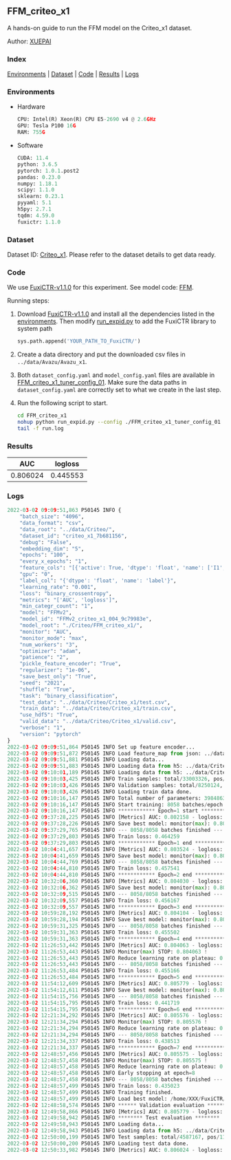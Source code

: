 ## FFM_criteo_x1

A hands-on guide to run the FFM model on the Criteo_x1 dataset.

Author: [XUEPAI](https://github.com/xue-pai)

### Index
[Environments](#Environments) | [Dataset](#Dataset) | [Code](#Code) | [Results](#Results) | [Logs](#Logs)

### Environments
+ Hardware

  ```python
  CPU: Intel(R) Xeon(R) CPU E5-2690 v4 @ 2.6GHz
  GPU: Tesla P100 16G
  RAM: 755G

  ```

+ Software

  ```python
  CUDA: 11.4
  python: 3.6.5
  pytorch: 1.0.1.post2
  pandas: 0.23.0
  numpy: 1.18.1
  scipy: 1.1.0
  sklearn: 0.23.1
  pyyaml: 5.1
  h5py: 2.7.1
  tqdm: 4.59.0
  fuxictr: 1.1.0
  ```

### Dataset
Dataset ID: [Criteo_x1](https://github.com/openbenchmark/BARS/blob/master/ctr_prediction/datasets/Criteo/README.md#Criteo_x1). Please refer to the dataset details to get data ready.

### Code

We use [FuxiCTR-v1.1.0](fuxictr_url) for this experiment. See model code: [FFM](https://github.com/xue-pai/FuxiCTR/blob/v1.1.0/fuxictr/pytorch/models/FFM.py).

Running steps:

1. Download [FuxiCTR-v1.1.0](fuxictr_url) and install all the dependencies listed in the [environments](#environments). Then modify [run_expid.py](./run_expid.py#L5) to add the FuxiCTR library to system path
    
    ```python
    sys.path.append('YOUR_PATH_TO_FuxiCTR/')
    ```

2. Create a data directory and put the downloaded csv files in `../data/Avazu/Avazu_x1`.

3. Both `dataset_config.yaml` and `model_config.yaml` files are available in [FFM_criteo_x1_tuner_config_01](./FFM_criteo_x1_tuner_config_01). Make sure the data paths in `dataset_config.yaml` are correctly set to what we create in the last step.

4. Run the following script to start.

    ```bash
    cd FFM_criteo_x1
    nohup python run_expid.py --config ./FFM_criteo_x1_tuner_config_01 --expid FFMv2_criteo_x1_004_9c79983e --gpu 0 > run.log &
    tail -f run.log
    ```

### Results

| AUC | logloss  |
|:--------------------:|:--------------------:|
| 0.806024 | 0.445553  |


### Logs
```python
2022-03-02 09:09:51,863 P50145 INFO {
    "batch_size": "4096",
    "data_format": "csv",
    "data_root": "../data/Criteo/",
    "dataset_id": "criteo_x1_7b681156",
    "debug": "False",
    "embedding_dim": "5",
    "epochs": "100",
    "every_x_epochs": "1",
    "feature_cols": "[{'active': True, 'dtype': 'float', 'name': ['I1', 'I2', 'I3', 'I4', 'I5', 'I6', 'I7', 'I8', 'I9', 'I10', 'I11', 'I12', 'I13'], 'type': 'numeric'}, {'active': True, 'dtype': 'float', 'name': ['C1', 'C2', 'C3', 'C4', 'C5', 'C6', 'C7', 'C8', 'C9', 'C10', 'C11', 'C12', 'C13', 'C14', 'C15', 'C16', 'C17', 'C18', 'C19', 'C20', 'C21', 'C22', 'C23', 'C24', 'C25', 'C26'], 'type': 'categorical'}]",
    "gpu": "0",
    "label_col": "{'dtype': 'float', 'name': 'label'}",
    "learning_rate": "0.001",
    "loss": "binary_crossentropy",
    "metrics": "['AUC', 'logloss']",
    "min_categr_count": "1",
    "model": "FFMv2",
    "model_id": "FFMv2_criteo_x1_004_9c79983e",
    "model_root": "./Criteo/FFM_criteo_x1/",
    "monitor": "AUC",
    "monitor_mode": "max",
    "num_workers": "3",
    "optimizer": "adam",
    "patience": "2",
    "pickle_feature_encoder": "True",
    "regularizer": "1e-06",
    "save_best_only": "True",
    "seed": "2021",
    "shuffle": "True",
    "task": "binary_classification",
    "test_data": "../data/Criteo/Criteo_x1/test.csv",
    "train_data": "../data/Criteo/Criteo_x1/train.csv",
    "use_hdf5": "True",
    "valid_data": "../data/Criteo/Criteo_x1/valid.csv",
    "verbose": "1",
    "version": "pytorch"
}
2022-03-02 09:09:51,864 P50145 INFO Set up feature encoder...
2022-03-02 09:09:51,872 P50145 INFO Load feature_map from json: ../data/Criteo/criteo_x1_7b681156/feature_map.json
2022-03-02 09:09:51,881 P50145 INFO Loading data...
2022-03-02 09:09:51,883 P50145 INFO Loading data from h5: ../data/Criteo/criteo_x1_7b681156/train.h5
2022-03-02 09:10:01,189 P50145 INFO Loading data from h5: ../data/Criteo/criteo_x1_7b681156/valid.h5
2022-03-02 09:10:03,425 P50145 INFO Train samples: total/33003326, pos/8456369, neg/24546957, ratio/25.62%, blocks/1
2022-03-02 09:10:03,426 P50145 INFO Validation samples: total/8250124, pos/2114300, neg/6135824, ratio/25.63%, blocks/1
2022-03-02 09:10:03,426 P50145 INFO Loading train data done.
2022-03-02 09:10:16,147 P50145 INFO Total number of parameters: 398486357.
2022-03-02 09:10:16,147 P50145 INFO Start training: 8058 batches/epoch
2022-03-02 09:10:16,147 P50145 INFO ************ Epoch=1 start ************
2022-03-02 09:37:28,225 P50145 INFO [Metrics] AUC: 0.802158 - logloss: 0.449176
2022-03-02 09:37:28,226 P50145 INFO Save best model: monitor(max): 0.802158
2022-03-02 09:37:29,765 P50145 INFO --- 8058/8058 batches finished ---
2022-03-02 09:37:29,803 P50145 INFO Train loss: 0.464259
2022-03-02 09:37:29,803 P50145 INFO ************ Epoch=1 end ************
2022-03-02 10:04:41,657 P50145 INFO [Metrics] AUC: 0.803524 - logloss: 0.447939
2022-03-02 10:04:41,659 P50145 INFO Save best model: monitor(max): 0.803524
2022-03-02 10:04:44,769 P50145 INFO --- 8058/8058 batches finished ---
2022-03-02 10:04:44,810 P50145 INFO Train loss: 0.457541
2022-03-02 10:04:44,810 P50145 INFO ************ Epoch=2 end ************
2022-03-02 10:32:06,360 P50145 INFO [Metrics] AUC: 0.804030 - logloss: 0.447534
2022-03-02 10:32:06,362 P50145 INFO Save best model: monitor(max): 0.804030
2022-03-02 10:32:09,515 P50145 INFO --- 8058/8058 batches finished ---
2022-03-02 10:32:09,557 P50145 INFO Train loss: 0.456167
2022-03-02 10:32:09,557 P50145 INFO ************ Epoch=3 end ************
2022-03-02 10:59:28,192 P50145 INFO [Metrics] AUC: 0.804104 - logloss: 0.447507
2022-03-02 10:59:28,194 P50145 INFO Save best model: monitor(max): 0.804104
2022-03-02 10:59:31,325 P50145 INFO --- 8058/8058 batches finished ---
2022-03-02 10:59:31,363 P50145 INFO Train loss: 0.455502
2022-03-02 10:59:31,363 P50145 INFO ************ Epoch=4 end ************
2022-03-02 11:26:53,442 P50145 INFO [Metrics] AUC: 0.804063 - logloss: 0.447481
2022-03-02 11:26:53,443 P50145 INFO Monitor(max) STOP: 0.804063 !
2022-03-02 11:26:53,443 P50145 INFO Reduce learning rate on plateau: 0.000100
2022-03-02 11:26:53,443 P50145 INFO --- 8058/8058 batches finished ---
2022-03-02 11:26:53,484 P50145 INFO Train loss: 0.455166
2022-03-02 11:26:53,484 P50145 INFO ************ Epoch=5 end ************
2022-03-02 11:54:12,609 P50145 INFO [Metrics] AUC: 0.805779 - logloss: 0.445920
2022-03-02 11:54:12,611 P50145 INFO Save best model: monitor(max): 0.805779
2022-03-02 11:54:15,756 P50145 INFO --- 8058/8058 batches finished ---
2022-03-02 11:54:15,795 P50145 INFO Train loss: 0.441719
2022-03-02 11:54:15,795 P50145 INFO ************ Epoch=6 end ************
2022-03-02 12:21:34,292 P50145 INFO [Metrics] AUC: 0.805576 - logloss: 0.446153
2022-03-02 12:21:34,294 P50145 INFO Monitor(max) STOP: 0.805576 !
2022-03-02 12:21:34,294 P50145 INFO Reduce learning rate on plateau: 0.000010
2022-03-02 12:21:34,294 P50145 INFO --- 8058/8058 batches finished ---
2022-03-02 12:21:34,337 P50145 INFO Train loss: 0.438513
2022-03-02 12:21:34,337 P50145 INFO ************ Epoch=7 end ************
2022-03-02 12:48:57,456 P50145 INFO [Metrics] AUC: 0.805575 - logloss: 0.446160
2022-03-02 12:48:57,458 P50145 INFO Monitor(max) STOP: 0.805575 !
2022-03-02 12:48:57,458 P50145 INFO Reduce learning rate on plateau: 0.000001
2022-03-02 12:48:57,458 P50145 INFO Early stopping at epoch=8
2022-03-02 12:48:57,458 P50145 INFO --- 8058/8058 batches finished ---
2022-03-02 12:48:57,499 P50145 INFO Train loss: 0.435023
2022-03-02 12:48:57,499 P50145 INFO Training finished.
2022-03-02 12:48:57,499 P50145 INFO Load best model: /home/XXX/FuxiCTR/benchmarks/Criteo/FFM_criteo_x1/criteo_x1_7b681156/FFMv2_criteo_x1_004_9c79983e.model
2022-03-02 12:48:58,574 P50145 INFO ****** Validation evaluation ******
2022-03-02 12:49:58,866 P50145 INFO [Metrics] AUC: 0.805779 - logloss: 0.445920
2022-03-02 12:49:58,942 P50145 INFO ******** Test evaluation ********
2022-03-02 12:49:58,943 P50145 INFO Loading data...
2022-03-02 12:49:58,943 P50145 INFO Loading data from h5: ../data/Criteo/criteo_x1_7b681156/test.h5
2022-03-02 12:50:00,199 P50145 INFO Test samples: total/4587167, pos/1174769, neg/3412398, ratio/25.61%, blocks/1
2022-03-02 12:50:00,200 P50145 INFO Loading test data done.
2022-03-02 12:50:33,982 P50145 INFO [Metrics] AUC: 0.806024 - logloss: 0.445553

```
